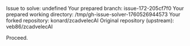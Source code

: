 Issue to solve: undefined
Your prepared branch: issue-172-205cf7f0
Your prepared working directory: /tmp/gh-issue-solver-1760526944573
Your forked repository: konard/zcadvelecAI
Original repository (upstream): veb86/zcadvelecAI

Proceed.